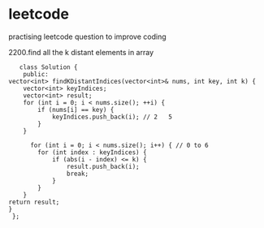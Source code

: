 # leetcode
practising leetcode question to improve coding

2200.find all the k distant elements in array





       class Solution {
        public:
    vector<int> findKDistantIndices(vector<int>& nums, int key, int k) {
        vector<int> keyIndices;
        vector<int> result;
        for (int i = 0; i < nums.size(); ++i) {
            if (nums[i] == key) {
                keyIndices.push_back(i); // 2   5
            }
        }

          for (int i = 0; i < nums.size(); i++) { // 0 to 6
            for (int index : keyIndices) {
                if (abs(i - index) <= k) {
                    result.push_back(i);
                    break;  
                }
            }
        }
    return result;
    }
     };
